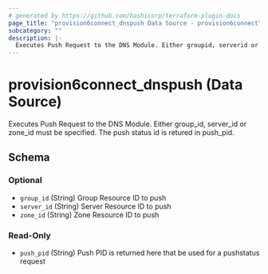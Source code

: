 ```yaml
---
# generated by https://github.com/hashicorp/terraform-plugin-docs
page_title: "provision6connect_dnspush Data Source - provision6connect"
subcategory: ""
description: |-
  Executes Push Request to the DNS Module. Either groupid, serverid or zoneid must be specified. The push status id is retured in pushpid.
---
```


# provision6connect_dnspush (Data Source)

Executes Push Request to the DNS Module. Either group_id, server_id or zone_id must be specified. The push status id is retured in push_pid.



<!-- schema generated by tfplugindocs -->
## Schema

### Optional

- `group_id` (String) Group Resource ID to push
- `server_id` (String) Server Resource ID to push
- `zone_id` (String) Zone Resource ID to push

### Read-Only

- `push_pid` (String) Push PID is returned here that be used for a pushstatus request


